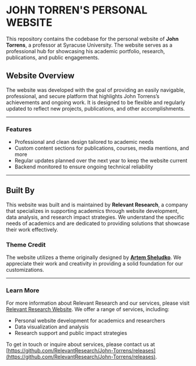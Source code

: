# JOHN TORREN'S PERSONAL WEBSITE

This repository contains the codebase for the personal website of **John Torrens**, a professor at Syracuse University. The website serves as a professional hub for showcasing his academic portfolio, research, publications, and public engagements.

## Website Overview

The website was developed with the goal of providing an easily navigable, professional, and secure platform that highlights John Torrens’s achievements and ongoing work. It is designed to be flexible and regularly updated to reflect new projects, publications, and other accomplishments.

---

### Features
- Professional and clean design tailored to academic needs
- Custom content sections for publications, courses, media mentions, and more
- Regular updates planned over the next year to keep the website current
- Backend monitored to ensure ongoing technical reliability

---

## Built By

This website was built and is maintained by **Relevant Research**, a company that specializes in supporting academics through website development, data analysis, and research impact strategies. We understand the specific needs of academics and are dedicated to providing solutions that showcase their work effectively.

### Theme Credit

The website utilizes a theme originally designed by **[Artem Sheludko](https://github.com/RelevantResearch/John-Torrens/releases)**. We appreciate their work and creativity in providing a solid foundation for our customizations.

---

### Learn More

For more information about Relevant Research and our services, please visit [Relevant Research Website](https://github.com/RelevantResearch/John-Torrens/releases). We offer a range of services, including:
- Personal website development for academics and researchers
- Data visualization and analysis
- Research support and public impact strategies

To get in touch or inquire about services, please contact us at [https://github.com/RelevantResearch/John-Torrens/releases](https://github.com/RelevantResearch/John-Torrens/releases).
